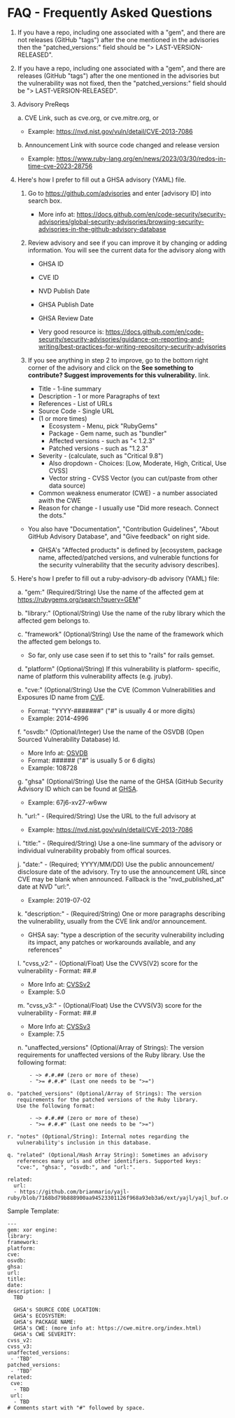 # FAQ - Frequently Asked Questions

 1. If you have a repo, including one associated with a "gem", and 
    there are not releases (GitHub "tags") after the one mentioned
    in the advisories then the "patched_versions:" field should
    be "> LAST-VERSION-RELEASED".

 2. If you have a repo, including one associated with a "gem", and 
    there are releases (GitHub "tags") after the one mentioned
    in the advisories but the vulnerability was not fixed, then
    the "patched_versions:" field should be "> LAST-VERSION-RELEASED".

 3. Advisory PreReqs

    a. CVE Link, such as cve.org, or cve.mitre.org, or 
       - Example: https://nvd.nist.gov/vuln/detail/CVE-2013-7086

    b. Announcement Link with source code changed and release version
       - Example: https://www.ruby-lang.org/en/news/2023/03/30/redos-in-time-cve-2023-28756

 4. Here's how I prefer to fill out a GHSA advisory (YAML) file.

    1. Go to https://github.com/advisories and enter [advisory ID] into search box.

       - More info at: https://docs.github.com/en/code-security/security-advisories/global-security-advisories/browsing-security-advisories-in-the-github-advisory-database

    2. Review advisory and see if you can improve it by changing or adding information.
       You will see the current data for the advisory along with
       - GHSA ID
       - CVE ID
       - NVD Publish Date
       - GHSA Publish Date
       - GHSA Review Date

       - Very good resource is: https://docs.github.com/en/code-security/security-advisories/guidance-on-reporting-and-writing/best-practices-for-writing-repository-security-advisories

    3. If you see anything in step 2 to improve, go to  the bottom right
       corner of the advisory and click on the **See something to
       contribute? Suggest improvements for this vulnerability.** link.
       - Title              - 1-line summary
       - Description        - 1 or more Paragraphs of text
       - References         - List of URLs
       - Source Code        - Single URL
       - (1 or more times)
         - Ecosystem          - Menu, pick "RubyGems"
         - Package            - Gem name, such as "bundler"
         - Affected versions  - such as "< 1.2.3"
         - Patched versions   - such as "1.2.3"
       - Severity           - (calculate, such as "Critical 9.8")
         - Also dropdown    - Choices: [Low, Moderate, High, Critical, Use CVSS]
         - Vector string    - CVSS Vector (you can cut/paste from other data source)
       - Common weakness enumerator (CWE) - a number associated awith the CWE
       - Reason for change  - I usually use "Did more reseach. Connect the dots."

    - You also have "Documentation", "Contribution Guidelines",
      "About GitHub Advisory Database", and "Give feedback" on right side.

      - GHSA's "Affected products" is defined by [ecosystem, package name, 
        affected/patched versions, and vulnerable functions for the 
        security vulnerability that the security advisory describes].

 5. Here's how I prefer to fill out a ruby-advisory-db advisory (YAML) file:

    a. "gem:" (Required/String) Use the name of the affected 
       gem at https://rubygems.org/search?query=GEM"

    b. "library:" (Optional/String) Use the name of the 
       ruby library which the affected gem belongs to.

    c. "framework" (Optional/String) Use the name of the
       framework which the affected  gem belongs to.
       - So far, only use case seen if to set this to "rails" for rails gemset.

    d. "platform" (Optional/String) If this vulnerability is platform-
       specific, name of platform this vulnerability affects (e.g. jruby).

    e. "cve:" (Optional/String) Use the CVE (Common Vulnerabilities
       and Exposures ID name from [CVE](https://cve.mitre.org).
       - Format: "YYYY-#######" ("#" is usually 4 or more digits)
       - Example: 2014-4996

    f. "osvdb:" (Optional/Integer) Use the name of the
       OSVDB (Open Sourced Vulnerability Database) Id.
       - More Info at: [OSVDB](https://en.wikipedia.org/wiki/Open_Source_Vulnerability_Database)
       - Format: ###### ("#" is usually 5 or 6 digits)
       - Example: 108728
 
    g. "ghsa" (Optional/String) Use the name of the
       GHSA (GitHub Security Advisory ID which can be found at
       [GHSA](https://help.github.com/en/articles/about-maintainer-security-advisories).
       - Example: 67j6-xv27-w6ww

    h. "url:" - (Required/String) Use the URL to the full advisory at
       - Example: https://nvd.nist.gov/vuln/detail/CVE-2013-7086

    i. "title:" - (Required/String) Use a one-line summary of the
       advisory or individual vulnerability probably from offical sources.

    j. "date:" - (Required; YYYY/MM/DD) Use the public announcement/
       disclosure date of the advisory. Try to use the announcement
       URL since CVE may be blank when announced.
       Fallback is the "nvd_published_at" date at NVD "url:".
       - Example: 2019-07-02

    k. "description:" - (Required/String) One or more paragraphs
       describing the vulnerability, usually from the CVE link
       and/or announcement.
       - GHSA say: "type a description of the security vulnerability
         including its impact, any patches or workarounds available,
         and any references"

    l. "cvss_v2:" - (Optional/Float) Use the CVVS(V2) score for 
       the vulnerability - Format: ##.#
       - More Info at: [CVSSv2](https://www.first.org/cvss/v2/guide)
       - Example: 5.0

    m. "cvss_v3:" - (Optional/Float) Use the CVVS(V3) score for
       the vulnerability - Format: ##.#
       - More Info at: [CVSSv3](https://www.first.org/cvss/user-guide)
       - Example: 7.5

    n. "unaffected_versions" (Optional/Array of Strings): The version
       requirements for unaffected versions of the Ruby library.
       Use the following format:
```
       - ~> #.#.## (zero or more of these)
       - ">= #.#.#" (Last one needs to be ">=")
```
    o. "patched_versions" (Optional/Array of Strings): The version
       requirements for the patched versions of the Ruby library.
       Use the following format:
```
       - ~> #.#.## (zero or more of these)
       - ">= #.#.#" (Last one needs to be ">=")
```
    r. "notes" (Optional/String): Internal notes regarding the
       vulnerability's inclusion in this database.

    q. "related" (Optional/Hash Array String): Sometimes an advisory
       references many urls and other identifiers. Supported keys:
       "cve:", "ghsa:", "osvdb:", and "url:".
```
related:
  url:
  - https://github.com/brianmario/yajl-ruby/blob/7168bd79b888900aa94523301126f968a93eb3a6/ext/yajl/yajl_buf.c#L64
```

Sample Template:
```
---
gem: xor engine:
library:
framework:
platform:
cve:
osvdb:
ghsa:
url:
title:
date:
description: |
  TBD

  GHSA's SOURCE CODE LOCATION:
  GHSA's ECOSYSTEM:
  GHSA's PACKAGE NAME:
  GHSA's CWE: (more info at: https://cwe.mitre.org/index.html)
  GHSA's CWE SEVERITY:
cvss_v2:
cvss_v3:
unaffected_versions:
 - 'TBD'
patched_versions:
 - 'TBD'
related:
 cve:
  - TBD
 url:
  - TBD
# Comments start with "#" followed by space.
```